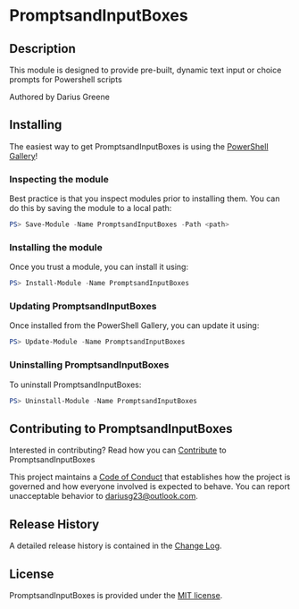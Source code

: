 # PromptsandInputBoxes

## Description

This module is designed to provide pre-built, dynamic text input or choice prompts for Powershell scripts

Authored by Darius Greene

## Installing

The easiest way to get PromptsandInputBoxes is using the [PowerShell Gallery](https://powershellgallery.com/packages/PromptsandInputBoxes/)!

### Inspecting the module

Best practice is that you inspect modules prior to installing them. You can do this by saving the module to a local path:

``` PowerShell
PS> Save-Module -Name PromptsandInputBoxes -Path <path>
```

### Installing the module

Once you trust a module, you can install it using:

``` PowerShell
PS> Install-Module -Name PromptsandInputBoxes
```

### Updating PromptsandInputBoxes

Once installed from the PowerShell Gallery, you can update it using:

``` PowerShell
PS> Update-Module -Name PromptsandInputBoxes
```

### Uninstalling PromptsandInputBoxes

To uninstall PromptsandInputBoxes:

``` PowerShell
PS> Uninstall-Module -Name PromptsandInputBoxes
```

## Contributing to PromptsandInputBoxes

Interested in contributing? Read how you can [Contribute](contributing.md) to PromptsandInputBoxes

This project maintains a [Code of Conduct](code-of-conduct.md) that establishes how the project is governed and how everyone involved is expected to behave. You can report unacceptable behavior to [dariusg23@outlook.com](mailto:dariusg23@outlook.com).

## Release History

A detailed release history is contained in the [Change Log](CHANGELOG.md).

## License

PromptsandInputBoxes is provided under the [MIT license](LICENSE.md).
